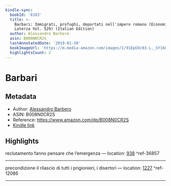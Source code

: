 ```yaml
---
kindle-sync:
  bookId: '8183'
  title: >-
    Barbari: Immigrati, profughi, deportati nell'impero romano (Economica
    Laterza Vol. 529) (Italian Edition)
  author: Alessandro Barbero
  asin: B008N0CR2S
  lastAnnotatedDate: '2019-01-30'
  bookImageUrl: 'https://m.media-amazon.com/images/I/91EpG9c83-L._SY160.jpg'
  highlightsCount: 2
---
```

# Barbari
## Metadata
* Author: [Alessandro Barbero](https://www.amazon.comundefined)
* ASIN: B008N0CR2S
* Reference: https://www.amazon.com/dp/B008N0CR2S
* [Kindle link](kindle://book?action=open&asin=B008N0CR2S)

## Highlights
reclutamento fanno pensare che l’emergenza — location: [938](kindle://book?action=open&asin=B008N0CR2S&location=938) ^ref-36857

---
precondizione il rilascio di tutti i prigionieri, i disertori — location: [1227](kindle://book?action=open&asin=B008N0CR2S&location=1227) ^ref-12086

---
